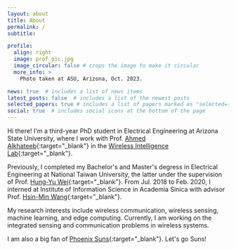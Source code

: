 ```yaml
---
layout: about
title: About
permalink: /
subtitle: 

profile:
  align: right
  image: prof_pic.jpg
  image_circular: false # crops the image to make it circular
  more_info: >
    Photo taken at ASU, Arizona, Oct. 2023.

news: true  # includes a list of news items
latest_posts: false  # includes a list of the newest posts
selected_papers: true # includes a list of papers marked as "selected={true}"
social: true  # includes social icons at the bottom of the page
---
```


Hi there! I'm a third-year PhD student in Electrical Engineering at Arizona State University, where I work with Prof. [Ahmed Alkhateeb](https://www.aalkhateeb.net){:target="\_blank"} in the [Wireless Intelligence Lab](https://www.wi-lab.net){:target="\_blank"}.

Previously, I completed my Bachelor's and Master's degress in Electrical Engineering at National Taiwan University, the latter under the supervision of Prof. [Hung-Yu Wei](http://homepage.ntu.edu.tw/~hywei/){:target="\_blank"}. From Jul. 2018 to Feb. 2020, I interned at Institute of Information Science in Academia Sinica with advisor Prof. [Hsin-Min Wang](https://homepage.iis.sinica.edu.tw/pages/whm/){:target="\_blank"}.

My research interests include wireless communication, wireless sensing, machine learning, and edge computing. Currently, I am working on the integrated sensing and communication problems in wireless systems.

I am also a big fan of [Phoenix Suns](https://www.instagram.com/suns/?hl=en){:target="\_blank"}. Let's go Suns!